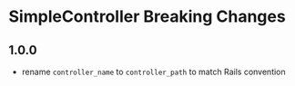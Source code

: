 # SimpleController Breaking Changes
## 1.0.0
- rename `controller_name` to `controller_path` to match Rails convention